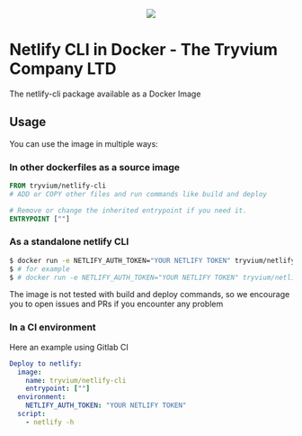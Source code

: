 <p align="center"><img src="https://res.cloudinary.com/tryvium/image/upload/v1551645701/company/logo-circle.png"/></p>

# Netlify CLI in Docker - The Tryvium Company LTD

The netlify-cli package available as a Docker Image

## Usage

You can use the image in multiple ways:

### In other dockerfiles as a source image

``` Dockerfile
FROM tryvium/netlify-cli
# ADD or COPY other files and run commands like build and deploy

# Remove or change the inherited entrypoint if you need it.
ENTRYPOINT [""]
```

### As a standalone netlify CLI

``` bash
$ docker run -e NETLIFY_AUTH_TOKEN="YOUR NETLIFY TOKEN" tryvium/netlify-cli # command and parameters ...
$ # for example
$ # docker run -e NETLIFY_AUTH_TOKEN="YOUR NETLIFY TOKEN" tryvium/netlify-cli deploy
```

The image is not tested with build and deploy commands, so we encourage you to open issues and PRs if
you encounter any problem

### In a CI environment

Here an example using Gitlab CI

``` yaml
Deploy to netlify:
  image: 
    name: tryvium/netlify-cli
    entrypoint: [""]
  environment: 
    NETLIFY_AUTH_TOKEN: "YOUR NETLIFY TOKEN"
  script: 
    - netlify -h
```
